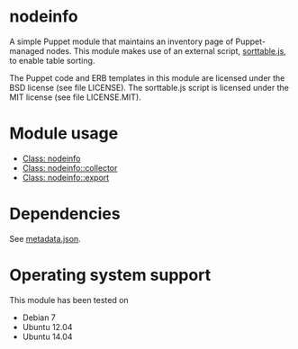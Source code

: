 # nodeinfo

A simple Puppet module that maintains an inventory page of Puppet-managed nodes. 
This module makes use of an external script, 
[sorttable.js](http://kryogenix.org/code/browser/sorttable), to enable table 
sorting.

The Puppet code and ERB templates in this module are licensed under the BSD 
license (see file LICENSE). The sorttable.js script is licensed under the MIT 
license (see file LICENSE.MIT).

# Module usage

* [Class: nodeinfo](manifests/init.pp)
* [Class: nodeinfo::collector](manifests/collector.pp)
* [Class: nodeinfo::export](manifests/export.pp)

# Dependencies

See [metadata.json](metadata.json).

# Operating system support

This module has been tested on

* Debian 7
* Ubuntu 12.04
* Ubuntu 14.04
